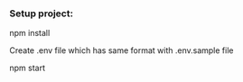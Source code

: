 ### Setup project:

npm install

Create .env file which has same format with .env.sample file

npm start
